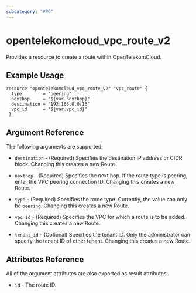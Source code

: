 ```yaml
---
subcategory: "VPC"
---
```


# opentelekomcloud_vpc_route_v2

Provides a resource to create a route within OpenTelekomCloud.

## Example Usage

```hcl
resource "opentelekomcloud_vpc_route_v2" "vpc_route" {
  type        = "peering"
  nexthop     = "${var.nexthop}"
  destination = "192.168.0.0/16"
  vpc_id      = "${var.vpc_id}"
 }
```

## Argument Reference

The following arguments are supported:

* `destination` - (Required) Specifies the destination IP address or CIDR block. Changing this creates a new Route.

* `nexthop` - (Required) Specifies the next hop. If the route type is peering, enter the VPC peering connection ID. Changing this creates a new Route.

* `type` - (Required) Specifies the route type. Currently, the value can only be `peering`. Changing this creates a new Route.

* `vpc_id` - (Required) Specifies the VPC for which a route is to be added. Changing this creates a new Route.

* `tenant_id` - (Optional) Specifies the tenant ID. Only the administrator can specify the tenant ID of other tenant. Changing this creates a new Route.

## Attributes Reference

All of the argument attributes are also exported as result attributes:

* `id` - The route ID.
